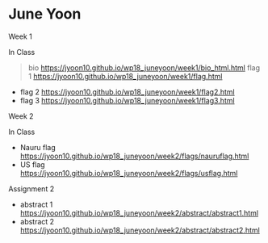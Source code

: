 # June Yoon

Week 1 

In Class
> bio https://jyoon10.github.io/wp18_juneyoon/week1/bio_html.html
> flag 1 https://jyoon10.github.io/wp18_juneyoon/week1/flag.html
* flag 2 https://jyoon10.github.io/wp18_juneyoon/week1/flag2.html
* flag 3 https://jyoon10.github.io/wp18_juneyoon/week1/flag3.html

Week 2 

In Class
* Nauru flag https://jyoon10.github.io/wp18_juneyoon/week2/flags/nauruflag.html
* US flag https://jyoon10.github.io/wp18_juneyoon/week2/flags/usflag.html

Assignment 2 
* abstract 1 https://jyoon10.github.io/wp18_juneyoon/week2/abstract/abstract1.html
* abstract 2 https://jyoon10.github.io/wp18_juneyoon/week2/abstract/abstract2.html
